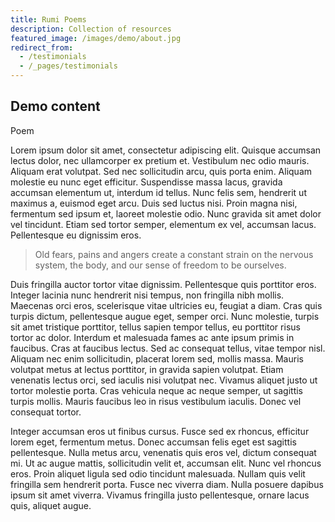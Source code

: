 ```yaml
---
title: Rumi Poems
description: Collection of resources
featured_image: /images/demo/about.jpg
redirect_from:
  - /testimonials
  - /_pages/testimonials
---
```


## Demo content

Poem

 Lorem ipsum dolor sit amet, consectetur adipiscing elit. Quisque accumsan lectus dolor, nec ullamcorper ex pretium et. Vestibulum nec odio mauris. Aliquam erat volutpat. Sed nec sollicitudin arcu, quis porta enim. Aliquam molestie eu nunc eget efficitur. Suspendisse massa lacus, gravida accumsan elementum ut, interdum id tellus. Nunc felis sem, hendrerit ut maximus a, euismod eget arcu. Duis sed luctus nisi. Proin magna nisi, fermentum sed ipsum et, laoreet molestie odio. Nunc gravida sit amet dolor vel tincidunt. Etiam sed tortor semper, elementum ex vel, accumsan lacus. Pellentesque eu dignissim eros.

> Old fears, pains and angers create a constant strain on the nervous system, the body, and our sense of freedom to be ourselves.

Duis fringilla auctor tortor vitae dignissim. Pellentesque quis porttitor eros. Integer lacinia nunc hendrerit nisi tempus, non fringilla nibh mollis. Maecenas orci eros, scelerisque vitae ultricies eu, feugiat a diam. Cras quis turpis dictum, pellentesque augue eget, semper orci. Nunc molestie, turpis sit amet tristique porttitor, tellus sapien tempor tellus, eu porttitor risus tortor ac dolor. Interdum et malesuada fames ac ante ipsum primis in faucibus. Cras at faucibus lectus. Sed ac consequat tellus, vitae tempor nisl. Aliquam nec enim sollicitudin, placerat lorem sed, mollis massa. Mauris volutpat metus at lectus porttitor, in gravida sapien volutpat. Etiam venenatis lectus orci, sed iaculis nisi volutpat nec. Vivamus aliquet justo ut tortor molestie porta. Cras vehicula neque ac neque semper, ut sagittis turpis mollis. Mauris faucibus leo in risus vestibulum iaculis. Donec vel consequat tortor.

Integer accumsan eros ut finibus cursus. Fusce sed ex rhoncus, efficitur lorem eget, fermentum metus. Donec accumsan felis eget est sagittis pellentesque. Nulla metus arcu, venenatis quis eros vel, dictum consequat mi. Ut ac augue mattis, sollicitudin velit et, accumsan elit. Nunc vel rhoncus eros. Proin aliquet ligula sed odio tincidunt malesuada. Nullam quis velit fringilla sem hendrerit porta. Fusce nec viverra diam. Nulla posuere dapibus ipsum sit amet viverra. Vivamus fringilla justo pellentesque, ornare lacus quis, aliquet augue. 

